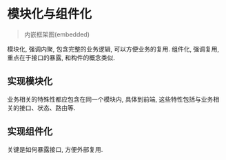 # 模块化与组件化

> 内嵌框架图(embedded)

模块化, 强调内聚, 包含完整的业务逻辑, 可以方便业务的复用. 组件化, 强调复用, 重点在于接口的暴露, 和构件的概念类似.

## 实现模块化

业务相关的特殊性都应包含在同一个模块内, 具体到前端, 这些特性包括与业务相关的接口、状态、路由等.

## 实现组件化

关键是如何暴露接口, 方便外部复用.

